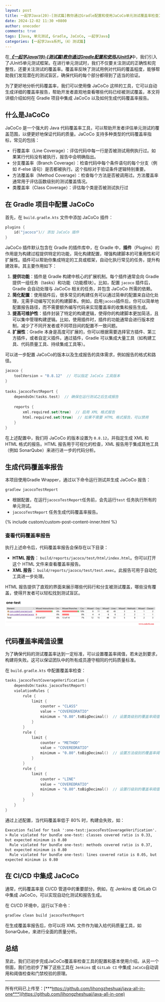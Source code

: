 ```yaml
---
layout: post
title: 一起学Java(20)-[测试篇]教你通过Gradle配置和使用JaCoCo单元测试覆盖率检查工具
date: 2024-12-02 11:30 +0800
author: onecoder
comments: true
tags: [Java, 单元测试, Gradle, JaCoCo, 一起学Java]
categories: [一起学Java系列,（4）测试篇]
---
```

在[***《一起学Java(19)-[测试篇]教你通过Gradle配置和使用JUnit5》***](https://www.coderli.com/java-go-19-test-junit5-config/)中，我们引入了JUnit5单元测试框架。在进行单元测试时，我们不仅要关注测试的正确性和完整性，还要关注测试的覆盖率。覆盖率反映了测试用例对代码的覆盖程度，能够帮助我们发现潜在的测试盲区，确保代码的每个部分都得到了适当的验证。

为了更好地分析代码覆盖率，我们可以使用像 JaCoCo 这样的工具，它可以自动生成详细的覆盖率报告，帮助开发者直观地查看哪些代码已经被测试覆盖，本文将详细介绍如何在 Gradle 项目中集成 JaCoCo 以及如何生成代码覆盖率报告。

<!--more-->

## 什么是JaCoCo

JaCoCo 是一个强大的 Java 代码覆盖率工具，可以帮助开发者评估单元测试的覆盖范围，以便更好地保证代码的质量。JaCoCo 支持多种类型的代码覆盖率指标，常见的包括：

- 行覆盖率（Line Coverage）：评估代码中每一行是否被测试用例执行过。如果某行代码没有被执行，报告中会明确指出。
- 分支覆盖率（Branch Coverage）：检查代码中每个条件语句的每个分支（例如 if-else 语句）是否都被执行。这个指标对于验证条件逻辑特别重要。
- 方法覆盖率（Method Coverage）：检查每个方法是否被调用过。方法覆盖率通常用于评估函数级别的测试覆盖情况。
- 类覆盖率（Class Coverage）：评估每个类是否被测试执行过

## 在 Gradle 项目中配置 JaCoCo

首先，在 `build.gradle.kts` 文件中添加 JaCoCo 插件：

```kotlin
plugins {
    id("jacoco")// 添加 JaCoCo 插件
}
```

JaCoCo 插件默认包含在 Gradle 的插件库中，在 Gradle 中，**插件**（Plugins）的作用是为构建过程提供特定的功能，简化构建配置，增强构建脚本的可重用性和可扩展性。插件可以帮助你集成特定的工具或框架，自动化执行常见的任务，提升构建效率。其主要作用如下：

1. **提供功能**：插件是 Gradle 构建中核心的扩展机制。每个插件通常会向 Gradle 提供一组任务（tasks）和功能（功能模块）。比如，配置 `jacoco` 插件后，Gradle 会自动处理与 JaCoCo 相关的任务，并包含 JaCoCo 所需的依赖。
2. **简化配置**：使用插件后，很多常见的构建任务可以通过简单的配置来自动化处理，无需手动编写冗长的构建脚本。例如，启用`jacoco`插件后，你可以简单地配置报告路径，而不需要额外编写代码来实现覆盖率的收集和报告生成。
3. **提高可维护性**：插件封装了特定的构建逻辑，使得你的构建脚本更加简洁，且可以集中管理构建逻辑。比如，使用插件时，插件的功能通常会进行版本控制，减少了不同开发者或不同项目间的配置不一致问题。
4. **扩展性**：Gradle 本身是高度可扩展的，你可以根据需要选择官方插件、第三方插件，或者自定义插件。通过插件，Gradle 可以集成大量工具（如构建工具、代码质量工具、持续集成工具等）。

可以进一步配置 JaCoCo的版本以及生成报告的具体需求，例如报告的格式和路径。

```kotlin
jacoco {
    toolVersion = "0.8.12"  // 可以指定 JaCoCo 工具版本
}

tasks.jacocoTestReport {
    dependsOn(tasks.test)  // 确保在运行测试之后生成报告

    reports {
        xml.required.set(true)  // 启用 XML 格式报告
        html.required.set(true)  // 如果不需要 HTML 格式报告，可以禁用
    }
}
```

在上述配置中，我们将 JaCoCo 的版本设置为 `0.8.12`，并指定生成 XML 和 HTML 格式的报告。HTML 报告用于可视化的检查，XML 报告用于集成其他工具（例如 SonarQube）来进行进一步的代码分析。

## 生成代码覆盖率报告

本项目使用Gradle Wrapper，通过以下命令运行测试并生成 JaCoCo 报告：

```bash
gradlew jacocoTestReport
```

- 根据配置，在运行`jacocoTestReport`任务前，会先运行`test` 任务执行所有的单元测试。
- `jacocoTestReport` 任务生成代码覆盖率报告。

{% include custom/custom-post-content-inner.html %}

### 查看代码覆盖率报告

执行上述命令后，代码覆盖率报告会保存在以下目录：

- **HTML 报告**： `build/reports/jacoco/test/html/index.html`。你可以打开这个 HTML 文件来查看覆盖率报告。
- **XML 报告**： `build/reports/jacoco/test/test.exec`。此报告可用于自动化工具进一步处理。

HTML 报告提供了直观的界面来展示哪些代码行和分支被测试覆盖，哪些没有覆盖，使得开发者可以轻松找到测试盲区。

![JaCoCo Report](/images/post/java-go-20/jacoco-report.png)

## 代码覆盖率阈值设置

为了确保代码的测试覆盖率达到一定标准，可以设置覆盖率阈值，若未达到要求，构建将失败。这可以保证团队中的所有成员遵守相同的代码质量标准。

在 `build.gradle.kts` 中配置覆盖率检查：

```kotlin
tasks.jacocoTestCoverageVerification {
    dependsOn(tasks.jacocoTestReport)
    violationRules {
        rule {
            limit {
                counter = "CLASS"
                value = "COVEREDRATIO"
                minimum = "0.80".toBigDecimal()  // 设置类级别的覆盖率阈值
            }
        }
        rule {
            limit {
                counter = "METHOD"
                value = "COVEREDRATIO"
                minimum = "0.80".toBigDecimal()  // 设置方法级别的覆盖率阈值
            }
        }
        rule {
            limit {
                counter = "LINE"
                value = "COVEREDRATIO"
                minimum = "0.80".toBigDecimal()  // 设置行级别的覆盖率阈值
            }
        }
    }
}
```

通过上述配置，当代码覆盖率低于 80% 时，构建会失败，如：

```console
Execution failed for task ':one-test:jacocoTestCoverageVerification'.
> Rule violated for bundle one-test: classes covered ratio is 0.33, but expected minimum is 0.80
  Rule violated for bundle one-test: methods covered ratio is 0.37, but expected minimum is 0.80
  Rule violated for bundle one-test: lines covered ratio is 0.05, but expected minimum is 0.80
```

## 在 CI/CD 中集成 JaCoCo

通常，代码覆盖率是 CI/CD 管道中的重要部分。例如，在 Jenkins 或 GitLab CI 中集成 JaCoCo，可以实现自动化测试和报告生成。

在 CI/CD 环境中，运行以下命令：

```bash
gradlew clean build jacocoTestReport
```

在生成覆盖率报告后，你可以将 XML 文件作为输入给代码质量工具，如 SonarQube，来进行全面的质量分析。

## 总结

至此，我们已初步完成JaCoCo覆盖率检查工具的配置和基本使用介绍。从另一个侧面，我们也初步了解了这些工具在 `Jenkins` 或 `GitLab CI` 中集成 `JaCoCo`自动调用和阈值检查和门禁校验的原理。

---

所有代码已上传至：[***https://github.com/lihongzheshuai/java-all-in-one***](https://github.com/lihongzheshuai/java-all-in-one)
